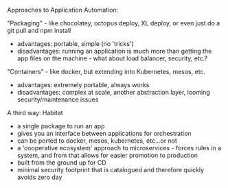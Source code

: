
Approaches to Application Automation:

"Packaging" - like chocolatey, octopus deploy, XL deploy, or even just do a git pull and npm install
  - advantages: portable, simple (no 'tricks')
  - disadvantages: running an application is much more than getting the app files on the machine - what about load balancer, security, etc.?

"Containers" - like docker, but extending into Kubernetes, mesos, etc.
  - advantages: extremely portable, always works
  - disadvantages: complex at scale, another abstraction layer, looming security/maintenance issues

A third way: Habitat
  - a single package to run an app
  - gives you an interface between applications for orchestration
  - can be ported to docker, mesos, kubernetes, etc...or not
  - a 'cooperative ecosystem' approach to microservices - forces rules in a system, and from that allows for easier promotion to production
  - built from the ground up for CD
  - minimal security footprint that is catalogued and therefore quickly avoids zero day 
